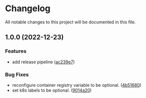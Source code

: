 # Changelog

All notable changes to this project will be documented in this file.

## 1.0.0 (2022-12-23)


### Features

* add release pipeline ([ac239e7](https://github.com/OmnipotentOwl/terraform-azurerm-enterprise-scale-aks/commit/ac239e76d47a6f8692df03afd1c9f89d5ee8bdec))


### Bug Fixes

* reconfigure container registry variable to be optional. ([4b51680](https://github.com/OmnipotentOwl/terraform-azurerm-enterprise-scale-aks/commit/4b5168081e5df6d46c016f4cee8a61609c29e1a1))
* set k8s labels to be optional. ([9014a20](https://github.com/OmnipotentOwl/terraform-azurerm-enterprise-scale-aks/commit/9014a200727ff643052b8feeb6378578aef32de6))
